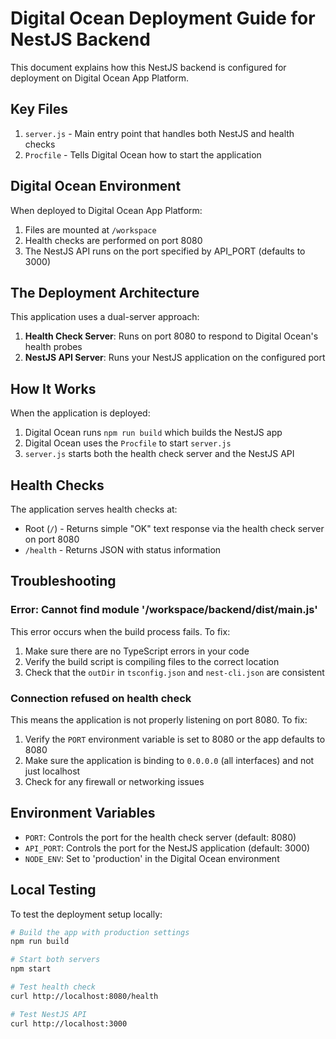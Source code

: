 # Digital Ocean Deployment Guide for NestJS Backend

This document explains how this NestJS backend is configured for deployment on Digital Ocean App Platform.

## Key Files

1. `server.js` - Main entry point that handles both NestJS and health checks
2. `Procfile` - Tells Digital Ocean how to start the application

## Digital Ocean Environment

When deployed to Digital Ocean App Platform:

1. Files are mounted at `/workspace`
2. Health checks are performed on port 8080
3. The NestJS API runs on the port specified by API_PORT (defaults to 3000)

## The Deployment Architecture

This application uses a dual-server approach:

1. **Health Check Server**: Runs on port 8080 to respond to Digital Ocean's health probes
2. **NestJS API Server**: Runs your NestJS application on the configured port

## How It Works

When the application is deployed:

1. Digital Ocean runs `npm run build` which builds the NestJS app
2. Digital Ocean uses the `Procfile` to start `server.js`
3. `server.js` starts both the health check server and the NestJS API

## Health Checks

The application serves health checks at:
- Root (`/`) - Returns simple "OK" text response via the health check server on port 8080
- `/health` - Returns JSON with status information

## Troubleshooting

### Error: Cannot find module '/workspace/backend/dist/main.js'

This error occurs when the build process fails. To fix:

1. Make sure there are no TypeScript errors in your code
2. Verify the build script is compiling files to the correct location
3. Check that the `outDir` in `tsconfig.json` and `nest-cli.json` are consistent

### Connection refused on health check

This means the application is not properly listening on port 8080. To fix:

1. Verify the `PORT` environment variable is set to 8080 or the app defaults to 8080
2. Make sure the application is binding to `0.0.0.0` (all interfaces) and not just localhost
3. Check for any firewall or networking issues

## Environment Variables

- `PORT`: Controls the port for the health check server (default: 8080)
- `API_PORT`: Controls the port for the NestJS application (default: 3000)
- `NODE_ENV`: Set to 'production' in the Digital Ocean environment

## Local Testing

To test the deployment setup locally:

```bash
# Build the app with production settings
npm run build

# Start both servers
npm start

# Test health check
curl http://localhost:8080/health

# Test NestJS API
curl http://localhost:3000
``` 